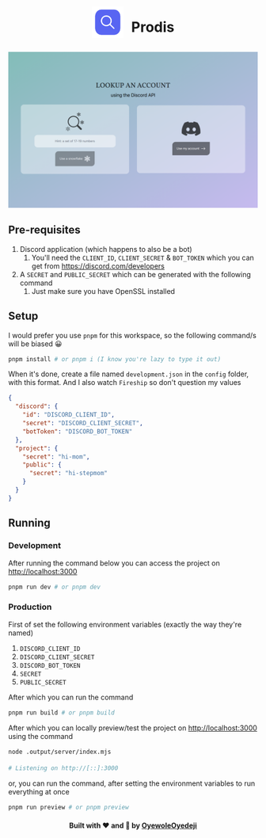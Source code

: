 <div style="display: flex; gap: 1rem; align-items: center; justify-content: center;"><img src="public/logo.svg" width=64 /><h1>Prodis</h1></div>

![Project preview](preview.png)

## Pre-requisites

1. Discord application (which happens to also be a bot)
   1. You'll need the `CLIENT_ID`, `CLIENT_SECRET` & `BOT_TOKEN` which you can get from <https://discord.com/developers>
2. A `SECRET` and `PUBLIC_SECRET` which can be generated with the following command
   1. Just make sure you have OpenSSL installed

## Setup

I would prefer you use `pnpm` for this workspace, so the following command/s will be biased 😀

```bash
pnpm install # or pnpm i (I know you're lazy to type it out)
```

When it's done, create a file named `development.json` in the `config` folder, with this format.
And I also watch `Fireship` so don't question my values

```json
{
  "discord": {
    "id": "DISCORD_CLIENT_ID",
    "secret": "DISCORD_CLIENT_SECRET",
    "botToken": "DISCORD_BOT_TOKEN"
  },
  "project": {
    "secret": "hi-mom",
    "public": {
      "secret": "hi-stepmom"
    }
  }
}
```

## Running

### Development

After running the command below you can access the project on <http://localhost:3000>

```bash
pnpm run dev # or pnpm dev
```

### Production

First of set the following environment variables (exactly the way they're named)

1. `DISCORD_CLIENT_ID`
2. `DISCORD_CLIENT_SECRET`
3. `DISCORD_BOT_TOKEN`
4. `SECRET`
5. `PUBLIC_SECRET`

After which you can run the command

```bash
pnpm run build # or pnpm build
```

After which you can locally preview/test the project on <http://localhost:3000> using the command

```bash
node .output/server/index.mjs

# Listening on http://[::]:3000
```

or, you can run the command, after setting the environment variables to run everything at once

```bash
pnpm run preview # or pnpm preview
```

<h4 style="text-align: center">Built with ❤️ and 🍞 by <a href="https://github.com/OyewoleOyedeji" target="_blank">OyewoleOyedeji</a></h4>
